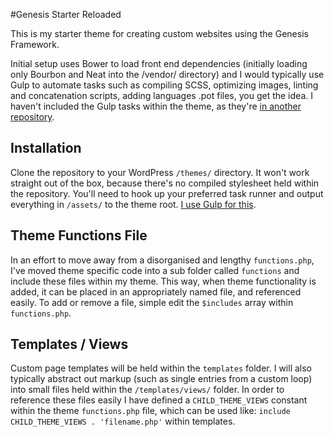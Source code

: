 #Genesis Starter Reloaded

This is my starter theme for creating custom websites using the Genesis Framework.

Initial setup uses Bower to load front end dependencies (initially loading only Bourbon and Neat into the /vendor/ directory) and I would typically use Gulp to automate tasks such as compiling SCSS, optimizing images, linting and concatenation scripts, adding languages .pot files, you get the idea. I haven't included the Gulp tasks within the theme, as they're [in another repository](https://github.com/craigsimps/gulp-build-tasks/).

## Installation

Clone the repository to your WordPress `/themes/` directory. It won't work straight out of the box, because there's no compiled stylesheet held within the repository. You'll need to hook up your preferred task runner and output everything in `/assets/` to the theme root. [I use Gulp for this](https://github.com/craigsimps/gulp-build-tasks/).

## Theme Functions File

In an effort to move away from a disorganised and lengthy `functions.php`, I've moved theme specific code into a sub folder called `functions` and include these files within my theme. This way, when theme functionality is added, it can be placed in an appropriately named file, and referenced easily. To add or remove a file, simple edit the `$includes` array within `functions.php`.

## Templates / Views

Custom page templates will be held within the `templates` folder. I will also typically abstract out markup (such as single entries from a custom loop) into small files held within the `/templates/views/` folder. In order to reference these files easily I have defined a `CHILD_THEME_VIEWS` constant within the theme `functions.php` file, which can be used like: `include CHILD_THEME_VIEWS . 'filename.php'` within templates.